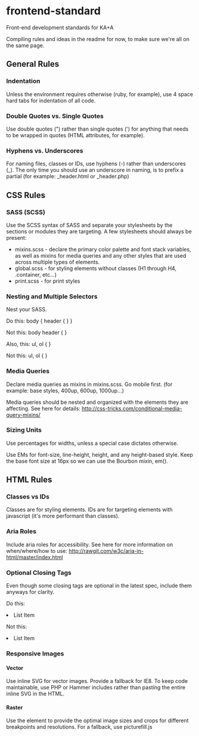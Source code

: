frontend-standard
=================

Front-end development standards for KA+A

Compiling rules and ideas in the readme for now, to make sure we're all on the same page.

## General Rules

### Indentation

Unless the environment requires otherwise (ruby, for example), use 4 space hard tabs for indentation of all code.

### Double Quotes vs. Single Quotes

Use double quotes (") rather than single quotes (') for anything that needs to be wrapped in quotes (HTML attributes, for example).

### Hyphens vs. Underscores

For naming files, classes or IDs, use hyphens (-) rather than underscores (_). The only time you should use an underscore in naming, is to prefix a partial (for example: _header.html or _header.php)

## CSS Rules

### SASS (SCSS)

Use the SCSS syntax of SASS and separate your stylesheets by the sections or modules they are targeting. A few stylesheets should always be present:

* mixins.scss - declare the primary color palette and font stack variables, as well as mixins for media queries and any other styles that are used across multiple types of elements.
* global.scss - for styling elements without classes (H1 through H4, .container, etc...)
* print.scss - for print styles

### Nesting and Multiple Selectors

Nest your SASS. 

Do this:
	body {
		header {
		}
	}

Not this:
	body header {
	}

Also, this:
	ul,
	ol {
	}

Not this:
	ul, ol {
	}

### Media Queries

Declare media queries as mixins in mixins.scss. Go mobile first. (for example: base styles, 400up, 600up, 1000up...)

Media queries should be nested and organized with the elements they are affecting. See here for details: http://css-tricks.com/conditional-media-query-mixins/

### Sizing Units

Use percentages for widths, unless a special case dictates otherwise.

Use EMs for font-size, line-height, height, and any height-based style. Keep the base font size at 16px so we can use the Bourbon mixin, em().

## HTML Rules

### Classes vs IDs

Classes are for styling elements. IDs are for targeting elements with javascript (it's more performant than classes).

### Aria Roles

Include aria roles for accessibility. See here for more information on when/where/how to use: http://rawgit.com/w3c/aria-in-html/master/index.html

### Optional Closing Tags

Even though some closing tags are optional in the latest spec, include them anyways for clarity.

Do this:
	<li>List Item</li>

Not this:
	<li>List Item

### Responsive Images

#### Vector

Use inline SVG for vector images. Provide a fallback for IE8. To keep code maintainable, use PHP or Hammer includes rather than pasting the entire inline SVG in the HTML.

#### Raster

Use the <picture> element to provide the optimal image sizes and crops for different breakpoints and resolutions. For a fallback, use picturefill.js
